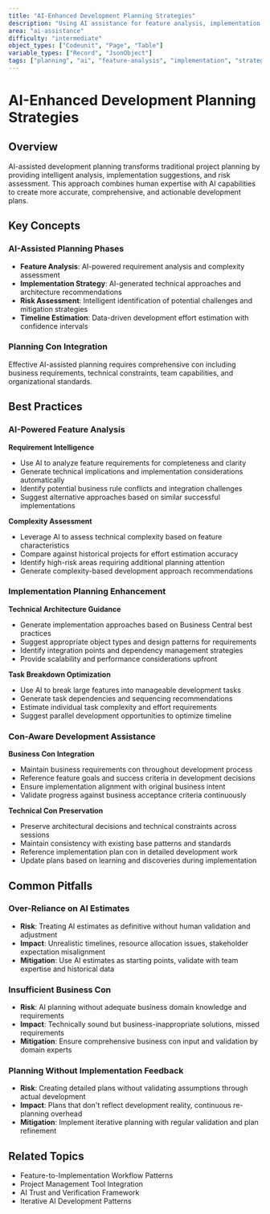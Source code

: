```yaml
---
title: "AI-Enhanced Development Planning Strategies"
description: "Using AI assistance for feature analysis, implementation planning, and development task breakdown in Business Central projects"
area: "ai-assistance"
difficulty: "intermediate"
object_types: ["Codeunit", "Page", "Table"]
variable_types: ["Record", "JsonObject"]
tags: ["planning", "ai", "feature-analysis", "implementation", "strategy"]
---
```


# AI-Enhanced Development Planning Strategies

## Overview

AI-assisted development planning transforms traditional project planning by providing intelligent analysis, implementation suggestions, and risk assessment. This approach combines human expertise with AI capabilities to create more accurate, comprehensive, and actionable development plans.

## Key Concepts

### AI-Assisted Planning Phases
- **Feature Analysis**: AI-powered requirement analysis and complexity assessment
- **Implementation Strategy**: AI-generated technical approaches and architecture recommendations
- **Risk Assessment**: Intelligent identification of potential challenges and mitigation strategies
- **Timeline Estimation**: Data-driven development effort estimation with confidence intervals

### Planning Con Integration
Effective AI-assisted planning requires comprehensive con including business requirements, technical constraints, team capabilities, and organizational standards.

## Best Practices

### AI-Powered Feature Analysis

**Requirement Intelligence**
- Use AI to analyze feature requirements for completeness and clarity
- Generate technical implications and implementation considerations automatically
- Identify potential business rule conflicts and integration challenges
- Suggest alternative approaches based on similar successful implementations

**Complexity Assessment**
- Leverage AI to assess technical complexity based on feature characteristics
- Compare against historical projects for effort estimation accuracy
- Identify high-risk areas requiring additional planning attention
- Generate complexity-based development approach recommendations

### Implementation Planning Enhancement

**Technical Architecture Guidance**
- Generate implementation approaches based on Business Central best practices
- Suggest appropriate object types and design patterns for requirements
- Identify integration points and dependency management strategies
- Provide scalability and performance considerations upfront

**Task Breakdown Optimization**
- Use AI to break large features into manageable development tasks
- Generate task dependencies and sequencing recommendations
- Estimate individual task complexity and effort requirements
- Suggest parallel development opportunities to optimize timeline

### Con-Aware Development Assistance

**Business Con Integration**
- Maintain business requirements con throughout development process
- Reference feature goals and success criteria in development decisions
- Ensure implementation alignment with original business intent
- Validate progress against business acceptance criteria continuously

**Technical Con Preservation**
- Preserve architectural decisions and technical constraints across sessions
- Maintain consistency with existing base patterns and standards
- Reference implementation plan con in detailed development work
- Update plans based on learning and discoveries during implementation

## Common Pitfalls

### Over-Reliance on AI Estimates
- **Risk**: Treating AI estimates as definitive without human validation and adjustment
- **Impact**: Unrealistic timelines, resource allocation issues, stakeholder expectation misalignment
- **Mitigation**: Use AI estimates as starting points, validate with team expertise and historical data

### Insufficient Business Con
- **Risk**: AI planning without adequate business domain knowledge and requirements
- **Impact**: Technically sound but business-inappropriate solutions, missed requirements
- **Mitigation**: Ensure comprehensive business con input and validation by domain experts

### Planning Without Implementation Feedback
- **Risk**: Creating detailed plans without validating assumptions through actual development
- **Impact**: Plans that don't reflect development reality, continuous re-planning overhead
- **Mitigation**: Implement iterative planning with regular validation and plan refinement

## Related Topics

- Feature-to-Implementation Workflow Patterns
- Project Management Tool Integration
- AI Trust and Verification Framework
- Iterative AI Development Patterns
